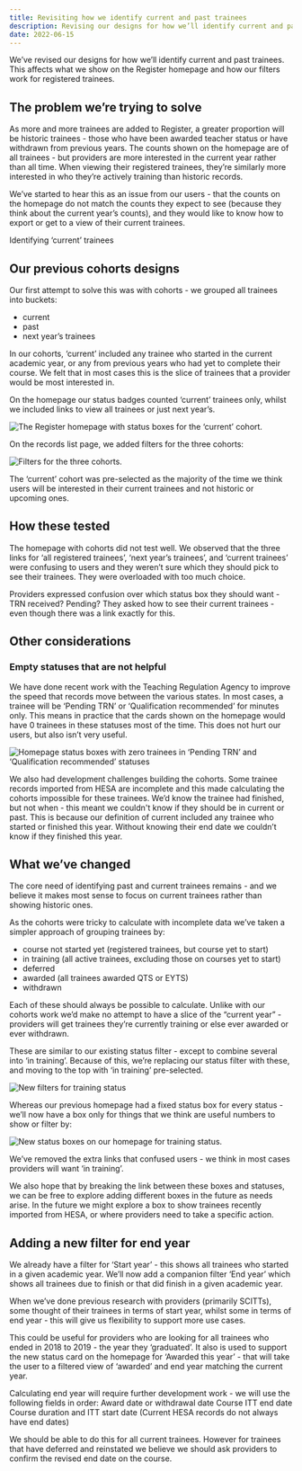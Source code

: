 ```yaml
---
title: Revisiting how we identify current and past trainees
description: Revising our designs for how we’ll identify current and past trainees
date: 2022-06-15
---
```


We’ve revised our designs for how we’ll identify current and past trainees. This affects what we show on the Register homepage and how our filters work for registered trainees.

## The problem we’re trying to solve

As more and more trainees are added to Register, a greater proportion will be historic trainees - those who have been awarded teacher status or have withdrawn from previous years. The counts shown on the homepage are of all trainees - but providers are more interested in the current year rather than all time. When viewing their registered trainees, they’re similarly more interested in who they’re actively training than historic records.

We’ve started to hear this as an issue from our users - that the counts on the homepage do not match the counts they expect to see (because they think about the current year’s counts), and they would like to know how to export or get to a view of their current trainees.

Identifying ‘current’ trainees

## Our previous cohorts designs

Our first attempt to solve this was with cohorts - we grouped all trainees into buckets:

- current
- past
- next year’s trainees

In our cohorts, ‘current’ included any trainee who started in the current academic year, or any from previous years who had yet to complete their course. We felt that in most cases this is the slice of trainees that a provider would be most interested in.

On the homepage our status badges counted ‘current’ trainees only, whilst we included links to view all trainees or just next year’s.

![The Register homepage with status boxes for the ‘current’ cohort.](1-homepage-status-boxes-cohorts.png)

On the records list page, we added filters for the three cohorts:

![Filters for the three cohorts.](2-records-filters-cohorts.png)

The ‘current’ cohort was pre-selected as the majority of the time we think users will be interested in their current trainees and not historic or upcoming ones.

## How these tested

The homepage with cohorts did not test well. We observed that the three links for ‘all registered trainees’, ‘next year’s trainees’, and ‘current trainees’ were confusing to users and they weren’t sure which they should pick to see their trainees. They were overloaded with too much choice.

Providers expressed confusion over which status box they should want - TRN received? Pending? They asked how to see their current trainees - even though there was a link exactly for this.

## Other considerations

### Empty statuses that are not helpful

We have done recent work with the Teaching Regulation Agency to improve the speed that records move between the various states. In most cases, a trainee will be ‘Pending TRN’ or ‘Qualification recommended’ for minutes only. This means in practice that the cards shown on the homepage would have 0 trainees in these statuses most of the time. This does not hurt our users, but also isn’t very useful.

![Homepage status boxes with zero trainees in ‘Pending TRN’ and ‘Qualification recommended’ statuses](3-homepage-status-boxes-empty.png)

We also had development challenges building the cohorts. Some trainee records imported from HESA are incomplete and this made calculating the cohorts impossible for these trainees. We’d know the trainee had finished, but not when - this meant we couldn't know if they should be in current or past. This is because our definition of current included any trainee who started or finished this year. Without knowing their end date we couldn’t know if they finished this year.

## What we’ve changed

The core need of identifying past and current trainees remains - and we believe it makes most sense to focus on current trainees rather than showing historic ones.

As the cohorts were tricky to calculate with incomplete data we’ve taken a simpler approach of grouping trainees by:

- course not started yet (registered trainees, but course yet to start)
- in training (all active trainees, excluding those on courses yet to start)
- deferred
- awarded (all trainees awarded QTS or EYTS)
- withdrawn

Each of these should always be possible to calculate. Unlike with our cohorts work we’d make no attempt to have a slice of the “current year” - providers will get trainees they’re currently training or else ever awarded or ever withdrawn.

These are similar to our existing status filter - except to combine several into ‘in training’. Because of this, we’re replacing our status filter with these, and moving to the top with ‘in training’ pre-selected.

![New filters for training status](4-records-filters-training-status.png)

Whereas our previous homepage had a fixed status box for every status - we’ll now have a box only for things that we think are useful numbers to show or filter by:

![New status boxes on our homepage for training status.](5-homepage-status-boxes-training-status.png)

We’ve removed the extra links that confused users - we think in most cases providers will want ‘in training’.

We also hope that by breaking the link between these boxes and statuses, we can be free to explore adding different boxes in the future as needs arise. In the future we might explore a box to show trainees recently imported from HESA, or where providers need to take a specific action.

## Adding a new filter for end year

We already have a filter for ‘Start year’ - this shows all trainees who started in a given academic year. We’ll now add a companion filter ‘End year’ which shows all trainees due to finish or that did finish in a given academic year.

When we’ve done previous research with providers (primarily SCITTs), some thought of their trainees in terms of start year, whilst some in terms of end year - this will give us flexibility to support more use cases.

This could be useful for providers who are looking for all trainees who ended in 2018 to 2019 - the year they ‘graduated’. It also is used to support the new status card on the homepage for ‘Awarded this year’ - that will take the user to a filtered view of ‘awarded’ and end year matching the current year.

Calculating end year will require further development work - we will use the following fields in order:
Award date or withdrawal date
Course ITT end date
Course duration and ITT start date (Current HESA records do not always have end dates)

We should be able to do this for all current trainees. However for trainees that have deferred and reinstated we believe we should ask providers to confirm the revised end date on the course.
